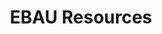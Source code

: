 ---
title: "EBAU Resources"  # Add a page title.
slug: "ebau-resources"
summary: "EBAU Resources"  # Add a page description.
type: "widget_page"  # Page type is a Widget Page
---